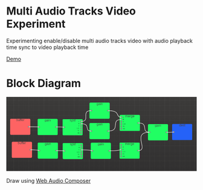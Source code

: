 # Multi Audio Tracks Video Experiment

Experimenting enable/disable multi audio tracks video with audio playback time sync to video playback time 

[Demo](https://jenglamlow.github.io/multi-track-video)

# Block Diagram
![Block Diagram](./block_diagram.PNG "Block Diagram")

Draw using [Web Audio Composer](https://tai2.net/docs/webaudiocomposer/)